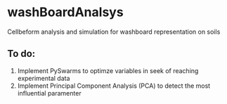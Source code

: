# washBoardAnalsys
Cellbeform analysis and simulation for washboard representation on soils

## To do:

1. Implement PySwarms to optimze variables in seek of reaching experimental data
2. Implement Principal Component Analysis (PCA) to detect the most influential paramenter

